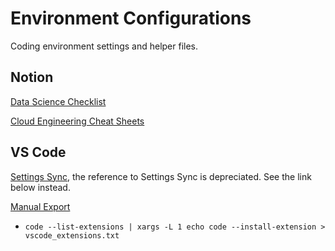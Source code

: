 # Environment Configurations

Coding environment settings and helper files.

## Notion

[Data Science Checklist](https://www.notion.so/gregorymorris/Data-Science-Checklist-65581244e0d04fcfa31b441a23b2a469?pvs=4)

[Cloud Engineering Cheat Sheets](https://www.notion.so/gregorymorris/Cloud-Engineering-Cheat-Sheets-f29177282bde4df3b17b40bdf1def43b?pvs=4)

## VS Code

[Settings Sync](https://code.visualstudio.com/docs/editor/settings-sync), the reference to Settings Sync is depreciated. See the link below instead.

[Manual Export](https://stackoverflow.com/questions/35773299/how-can-you-export-the-visual-studio-code-extension-list)

* `code --list-extensions | xargs -L 1 echo code --install-extension > vscode_extensions.txt`
